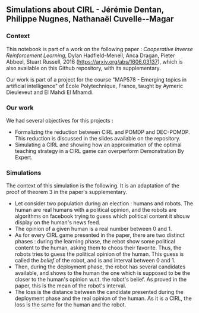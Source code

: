 ## Simulations about CIRL - Jérémie Dentan, Philippe Nugnes, Nathanaël Cuvelle--Magar

### Context

This notebook is part of a work on the following paper : *Cooperative Inverse Reinforcement Learning*, Dylan Hadfield-Menell, Anca Dragan, Pieter Abbeel, Stuart Russell, 2016 (https://arxiv.org/abs/1606.03137), which is also available on this Github repository, with its supplementary.

Our work is part of a project for the course "MAP578 - Emerging topics in artificial intelligence" of École Polytechnique, France, taught by Aymeric Dieuleveut and El Mahdi El Mhamdi.

### Our work

We had several objectives for this projects :
   * Formalizing the reduction between CIRL and POMDP and DEC-POMDP. This reduction is discussed in the slides available on the repository.
   * Simulating a CIRL and showing how an approximation of the optimal teaching strategy in a CIRL game can overperform Demonstration By Expert.

### Simulations
The context of this simulation is the following. It is an adaptation of the proof of theorem 3 in the paper's supplementary.
   * Let consider two population during an election : humans and robots. The human are real humans with a political opinion, and the robots are algorithms on facebook trying to guess which political content it shouw display on the human's news feed.
   * The opinion of a given human is a real number between 0 and 1.
   * As for every CIRL game presented in the paper, there are two distinct phases : during the learning phase, the rebot show some political content to the human, asking them to choos their favorite. Thus, the robots tries to guess the political opinion of the human. This guess is called the *belief* of the robot, and is and interval between 0 and 1.
   * Then, during the deployment phase, the robot has several candidates available, and shows to the human the one which is supposed to be the closer to the human's opinion w.r.t. the robot's belief. As proved in the paper, this is the mean of the robot's interval.
   * The loss is the distance between the candidate presented during the deployment phase and the real opinion of the human. As it is a CIRL, the loss is the same for the human and the robot.
